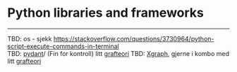 # Python libraries and frameworks

---
TBD: os - sjekk https://stackoverflow.com/questions/3730964/python-script-execute-commands-in-terminal  
TBD: [pydant]( https://pydantic-docs.helpmanual.i)/ (Fin for kontroll)  litt [grafteori](https://medium.com/@pragprog/chapter-18-connecting-everything-with-graphs-aeccf2cc2cfc)
TBD: [Xgraph](https://link.medium.com/EbkAQlJd0db), gjerne i kombo med litt [grafteori](https://medium.com/@pragprog/chapter-18-connecting-everything-with-graphs-aeccf2cc2cfc)

